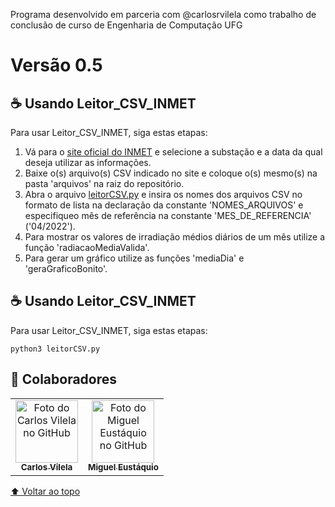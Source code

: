 Programa desenvolvido em parceria com @carlosrvilela como trabalho de conclusão de curso de Engenharia de Computação UFG

# Versão 0.5

## ☕ Usando Leitor_CSV_INMET

Para usar Leitor_CSV_INMET, siga estas etapas:

1. Vá para o [site oficial do INMET](https://tempo.inmet.gov.br/TabelaEstacoes/A002) e selecione a substação e a data da qual deseja utilizar as informações.
2. Baixe o(s) arquivo(s) CSV indicado no site e coloque o(s) mesmo(s) na pasta 'arquivos' na raiz do repositório.
3. Abra o arquivo [leitorCSV.py](leitorCSV.py) e insira os nomes dos arquivos CSV no formato de lista na declaração da constante 'NOMES_ARQUIVOS' e especifiqueo mês de referência na constante 'MES_DE_REFERENCIA' ('04/2022').
4. Para mostrar os valores de irradiação médios diários de um mês utilize a função 'radiacaoMediaValida'.
5. Para gerar um gráfico utilize as funções 'mediaDia' e 'geraGraficoBonito'.


## ☕ Usando Leitor_CSV_INMET

Para usar Leitor_CSV_INMET, siga estas etapas:

```
python3 leitorCSV.py
```



## 🤝 Colaboradores

<table>
  <tr>
    <td align="center">
      <a href="https://github.com/carlosrvilela">
        <img src="https://avatars.githubusercontent.com/u/50680051?v=4" width="100px;" alt="Foto do Carlos Vilela no GitHub"/><br>
        <sub>
          <b>Carlos Vilela</b>
        </sub>
      </a>
    </td>
    <td align="center">
      <a href="https://github.com/MigasEustaquio">
        <img src="https://avatars.githubusercontent.com/u/31831761?v=4" width="100px;" alt="Foto do Miguel Eustáquio no GitHub"/><br>
        <sub>
          <b>Miguel Eustáquio</b>
        </sub>
      </a>
    </td>
  </tr>
</table>

[⬆ Voltar ao topo](#nome-do-projeto)<br>
